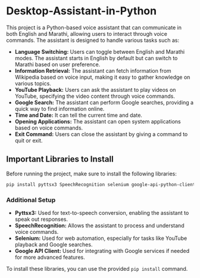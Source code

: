 # Desktop-Assistant-in-Python
This project is a Python-based voice assistant that can communicate in both English and Marathi, allowing users to interact through voice commands. The assistant is designed to handle various tasks such as:

- **Language Switching:** Users can toggle between English and Marathi modes. The assistant starts in English by default but can switch to Marathi based on user preference.
- **Information Retrieval:** The assistant can fetch information from Wikipedia based on voice input, making it easy to gather knowledge on various topics.
- **YouTube Playback:** Users can ask the assistant to play videos on YouTube, specifying the video content through voice commands.
- **Google Search:** The assistant can perform Google searches, providing a quick way to find information online.
- **Time and Date:** It can tell the current time and date.
- **Opening Applications:** The assistant can open system applications based on voice commands.
- **Exit Command:** Users can close the assistant by giving a command to quit or exit.

## Important Libraries to Install

Before running the project, make sure to install the following libraries:

```bash
pip install pyttsx3 SpeechRecognition selenium google-api-python-client
```

### Additional Setup

- **Pyttsx3:** Used for text-to-speech conversion, enabling the assistant to speak out responses.
- **SpeechRecognition:** Allows the assistant to process and understand voice commands.
- **Selenium:** Used for web automation, especially for tasks like YouTube playback and Google searches.
- **Google API Client:** Used for integrating with Google services if needed for more advanced features.

To install these libraries, you can use the provided `pip install` command.
